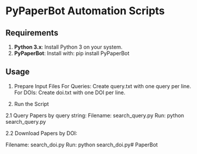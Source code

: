 # PyPaperBot Automation Scripts

## Requirements

1. **Python 3.x**: Install Python 3 on your system.
2. **PyPaperBot**: Install with: pip install PyPaperBot

## Usage

1. Prepare Input Files
For Queries: Create query.txt with one query per line.
For DOIs: Create doi.txt with one DOI per line.

2. Run the Script

2.1 Query Papers by query string:
Filename: search_query.py
Run: python search_query.py

2.2 Download Papers by DOI:

Filename: search_doi.py
Run: python search_doi.py#   P a p e r B o t  
 